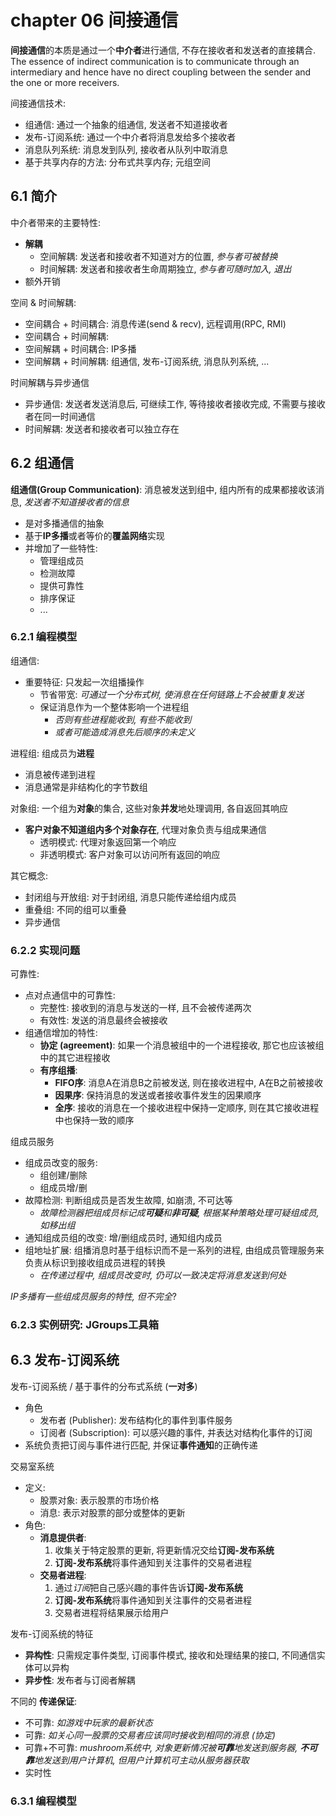# chapter 06 间接通信

**间接通信**的本质是通过一个**中介者**进行通信, 不存在接收者和发送者的直接耦合.
The essence of indirect communication is to communicate through an intermediary and hence have no direct coupling between the sender and the one or more receivers.

间接通信技术:
* 组通信: 通过一个抽象的组通信, 发送者不知道接收者
* 发布-订阅系统: 通过一个中介者将消息发给多个接收者
* 消息队列系统: 消息发到队列, 接收者从队列中取消息
* 基于共享内存的方法: 分布式共享内存; 元组空间


## 6.1 简介

中介者带来的主要特性: 
* **解耦**
    * 空间解耦: 发送者和接收者不知道对方的位置, *参与者可被替换*
    * 时间解耦: 发送者和接收者生命周期独立, *参与者可随时加入, 退出*
* 额外开销

空间 & 时间解耦:
* 空间耦合 + 时间耦合: 消息传递(send & recv), 远程调用(RPC, RMI)
* 空间耦合 + 时间解耦:
* 空间解耦 + 时间耦合: IP多播
* 空间解耦 + 时间解耦: 组通信, 发布-订阅系统, 消息队列系统, ...

时间解耦与异步通信
* 异步通信: 发送者发送消息后, 可继续工作, 等待接收者接收完成, 不需要与接收者在同一时间通信 
* 时间解耦: 发送者和接收者可以独立存在


## 6.2 组通信

**组通信(Group Communication)**: 消息被发送到组中, 组内所有的成果都接收该消息, *发送者不知道接收者的信息* 
* 是对多播通信的抽象
* 基于**IP多播**或者等价的**覆盖网络**实现
* 并增加了一些特性:
    * 管理组成员
    * 检测故障
    * 提供可靠性
    * 排序保证
    * ...


### 6.2.1 编程模型

组通信:
* 重要特征: 只发起一次组播操作
    * 节省带宽: *可通过一个分布式树, 使消息在任何链路上不会被重复发送*
    * 保证消息作为一个整体影响一个进程组
        * *否则有些进程能收到, 有些不能收到*
        * *或者可能造成消息先后顺序的未定义*


进程组: 组成员为**进程**
* 消息被传递到进程
* 消息通常是非结构化的字节数组


对象组: 一个组为**对象**的集合, 这些对象**并发**地处理调用, 各自返回其响应
* **客户对象不知道组内多个对象存在**, 代理对象负责与组成果通信
    * 透明模式: 代理对象返回第一个响应
    * 非透明模式: 客户对象可以访问所有返回的响应


其它概念:
* 封闭组与开放组: 对于封闭组, 消息只能传递给组内成员
* 重叠组: 不同的组可以重叠
* 异步通信


### 6.2.2 实现问题

可靠性:
* 点对点通信中的可靠性:
    * 完整性: 接收到的消息与发送的一样, 且不会被传递两次
    * 有效性: 发送的消息最终会被接收
* 组通信增加的特性:
    * **协定 (agreement)**: 如果一个消息被组中的一个进程接收, 那它也应该被组中的其它进程接收
    * **有序组播**:
        * **FIFO序**: 消息A在消息B之前被发送, 则在接收进程中, A在B之前被接收
        * **因果序**: 保持消息的发送或者接收事件发生的因果顺序
        * **全序**: 接收的消息在一个接收进程中保持一定顺序, 则在其它接收进程中也保持一致的顺序


组成员服务
* 组成员改变的服务:
    * 组创建/删除
    * 组成员增/删
* 故障检测: 判断组成员是否发生故障, 如崩溃, 不可达等
    * *故障检测器把组成员标记成**可疑**和**非可疑**, 根据某种策略处理可疑组成员, 如移出组*
* 通知组成员组的改变: 增/删组成员时, 通知组内成员
* 组地址扩展: 组播消息时基于组标识而不是一系列的进程, 由组成员管理服务来负责从标识到接收组成员进程的转换
    * *在传递过程中, 组成员改变时, 仍可以一致决定将消息发送到何处*


*IP多播有一些组成员服务的特性, 但不完全*?


### 6.2.3 实例研究: JGroups工具箱


## 6.3 发布-订阅系统

发布-订阅系统 / 基于事件的分布式系统 (**一对多**)
* 角色
    * 发布者 (Publisher): 发布结构化的事件到事件服务
    * 订阅者 (Subscription): 可以感兴趣的事件, 并表达对结构化事件的订阅
* 系统负责把订阅与事件进行匹配, 并保证**事件通知**的正确传递


交易室系统
* 定义:
    * 股票对象: 表示股票的市场价格
    * 消息: 表示对股票的部分或整体的更新
* 角色:
    * **消息提供者**:
        1. 收集关于特定股票的更新, 将更新情况交给**订阅-发布系统**
        2. **订阅-发布系统**将事件通知到关注事件的交易者进程
    * **交易者进程**:
        1. 通过*订阅*把自己感兴趣的事件告诉**订阅-发布系统**
        2. **订阅-发布系统**将事件通知到关注事件的交易者进程
        3. 交易者进程将结果展示给用户


发布-订阅系统的特征
* **异构性**: 只需规定事件类型, 订阅事件模式, 接收和处理结果的接口, 不同通信实体可以异构
* **异步性**: 发布者与订阅者解耦


不同的 **传递保证**:
* 不可靠: *如游戏中玩家的最新状态*
* 可靠: *如关心同一股票的交易者应该同时接收到相同的消息 (协定)*
* 可靠+不可靠: *mushroom系统中, 对象更新情况被**可靠**地发送到服务器, **不可靠**地发送到用户计算机, 但用户计算机可主动从服务器获取*
* 实时性


### 6.3.1 编程模型

